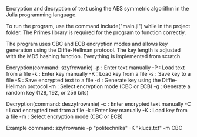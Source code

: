 Encryption and decryption of text using the AES symmetric algorithm in the Julia programming language.

To run the program, use the command include("main.jl") while in the project folder.
The Primes library is required for the program to function correctly.

The program uses CBC and ECB encryption modes and allows key generation using the Diffie-Hellman protocol. The key length is adjusted with the MD5 hashing function. Everything is implemented from scratch.

Encryption(command: szyfrowanie)
-p : Enter text manually
-P : Load text from a file
-k : Enter key manually
-K : Load key from a file
-s : Save key to a file
-S : Save encrypted text to a file
-d : Generate key using the Diffie-Hellman protocol
-m : Select encryption mode (CBC or ECB)
-g : Generate a random key (128, 192, or 256 bits)

Decryption(command: deszyfrowanie)
-c : Enter encrypted text manually
-C : Load encrypted text from a file
-k : Enter key manually
-K : Load key from a file
-m : Select encryption mode (CBC or ECB)

Example command:
szyfrowanie -p "politechnika" -K "klucz.txt" -m CBC
